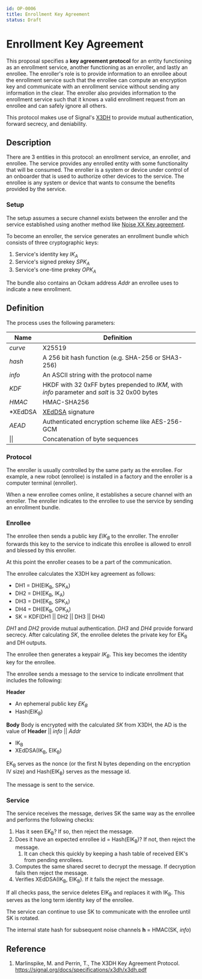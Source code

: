```yaml
id: OP-0006
title: Enrollment Key Agreement
status: Draft
```

# Enrollment Key Agreement

This proposal specifies a __key agreement protocol__ for an entity functioning
as an enrollment service, another functioning as an enroller, and lastly an
enrollee. The enroller's role is to provide information to an enrollee about the
enrollment service such that the enrollee can compute an encryption key
and communicate with an enrollment service without sending any information
in the clear. The enroller also provides information to the enrollment service
such that it knows a valid enrollment request from an enrollee and can safely
ignore all others.

This protocol makes use of Signal's [X3DH](https://signal.org/docs/specifications/x3dh/)
to provide mutual authentication, forward secrecy, and deniability.


## Description

There are 3 entities in this protocol: an enrollment service, an enroller,
and enrollee. The service provides any enrolled entity with some functionality
that will be consumed. The enroller is a system or device under control of
an onboarder that is used to authorize other devices to the service.
The enrollee is any system or device that wants to consume the benefits provided
by the service.

### Setup

The setup assumes a secure channel exists between the enroller and the service
established using another method like [Noise XX Key agreement](../0003-key-agreement-xx).

To become an enroller, the service generates an enrollment bundle which consists
of three cryptographic keys:

1. Service's identity key *IK<sub>A</sub>*
1. Service's signed prekey *SPK<sub>A</sub>*
1. Service's one-time prekey *OPK<sub>A</sub>*

The bundle also contains an Ockam address *Addr* an enrollee uses to indicate a new enrollment.

## Definition

The process uses the following parameters:


| **Name** | **Definition** |
| ---------| --------------- |
| *curve* | X25519 |
| *hash* | A 256 bit hash function (e.g. SHA-256 or SHA3-256) |
| *info* | An ASCII string with the protocol name |
| *KDF* | HKDF with 32 0xFF bytes prepended to *IKM*, with *info* parameter and *salt* is 32 0x00 bytes |
| *HMAC* | HMAC-SHA256 |
| *XEdDSA | [XEdDSA](https://signal.org/docs/specifications/xeddsa/) signature |
| *AEAD* | Authenticated encryption scheme like AES-256-GCM |
| \|\| | Concatenation of byte sequences |

### Protocol

The enroller is usually controlled by the same party as the enrollee. For example, a new robot (enrollee)
is installed in a factory and the enroller is a computer terminal (enroller).

When a new enrollee comes online, it establishes a secure channel with an enroller.
The enroller indicates to the enrollee to use the service by sending an enrollment bundle.

### Enrollee 

The enrollee then sends a public key *EIK<sub>B</sub>* to the enroller. The enroller forwards
this key to the service to indicate this enrollee is allowed to enroll and blessed by this enroller.

At this point the enroller ceases to be a part of the communication.

The enrollee calculates the X3DH key agreement as follows:

- DH1 = DH(EIK<sub>B</sub>, SPK<sub>A</sub>)
- DH2 = DH(EK<sub>B</sub>, IK<sub>A</sub>)
- DH3 = DH(EK<sub>B</sub>, SPK<sub>A</sub>)
- DH4 = DH(EK<sub>B</sub>, OPK<sub>A</sub>)
- SK = KDF(DH1 || DH2 || DH3 || DH4)

*DH1* and *DH2* provide mutual authentication. *DH3* and *DH4* provide forward secrecy.
After calculating *SK*, the enrollee deletes the private key for EK<sub>B</sub> and DH outputs.

The enrollee then generates a keypair *IK<sub>B</sub>*. This key becomes the identity key for the enrollee.

The enrollee sends a message to the service to indicate enrollment that includes the following:

**Header**

- An ephemeral public key *EK<sub>B</sub>*
- Hash(EIK<sub>B</sub>)

**Body**
Body is encrypted with the calculated *SK* from X3DH, the AD is the value of **Header** || *info* || *Addr*

- IK<sub>B</sub>
- XEdDSA(IK<sub>B</sub>, EIK<sub>B</sub>)

EK<sub>B</sub> serves as the nonce (or the first N bytes depending on the encryption IV size) and Hash(EIK<sub>B</sub>) serves as the message id.

The message is sent to the service.

### Service

The service receives the message, derives SK the same way as the enrollee and performs the following checks:

1. Has it seen EK<sub>B</sub>? If so, then reject the message.
1. Does it have an expected enrollee id = Hash(EIK<sub>B</sub>)? If not, then reject the message.
    1. It can check this quickly by keeping a hash table of received EIK's from pending enrollees.
1. Computes the same shared secret to decrypt the message. If decryption fails then reject the message.
1. Verifies XEdDSA(IK<sub>B</sub>, EIK<sub>B</sub>). If it fails the reject the message.

If all checks pass, the service deletes EIK<sub>B</sub> and replaces it with IK<sub>B</sub>.
This serves as the long term identity key of the enrollee.

The service can continue to use SK to communicate with the enrollee until SK is rotated.

The internal state hash for subsequent noise channels **h** = HMAC(SK, *info*)

## Reference

1. <span id="reference-3"></span>Marlinspike, M. and Perrin, T.,
The X3DH Key Agreement Protocol. <br/>
https://signal.org/docs/specifications/x3dh/x3dh.pdf
